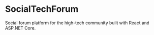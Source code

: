 # SocialTechForum
Social forum platform for the high-tech community built with React and ASP.NET Core.
